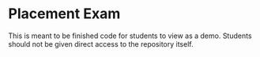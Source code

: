 # Placement Exam

This is meant to be finished code for students to view as a demo. Students should not be given direct access to the repository itself.